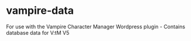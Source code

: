 # vampire-data
For use with the Vampire Character Manager Wordpress plugin - Contains database data for V:tM V5
